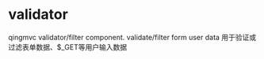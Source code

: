 # validator
qingmvc validator/filter component. validate/filter form user data 用于验证或过滤表单数据、$_GET等用户输入数据

